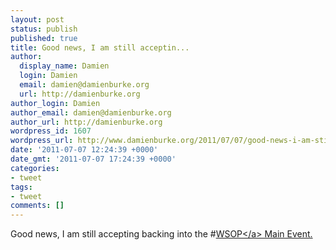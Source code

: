 ```yaml
---
layout: post
status: publish
published: true
title: Good news, I am still acceptin...
author:
  display_name: Damien
  login: Damien
  email: damien@damienburke.org
  url: http://damienburke.org
author_login: Damien
author_email: damien@damienburke.org
author_url: http://damienburke.org
wordpress_id: 1607
wordpress_url: http://www.damienburke.org/2011/07/07/good-news-i-am-still-acceptin/
date: '2011-07-07 12:24:39 +0000'
date_gmt: '2011-07-07 17:24:39 +0000'
categories:
- tweet
tags:
- tweet
comments: []
---
```

<p>Good news, I am still accepting backing into the #<a href="http:&#47;&#47;search.twitter.com&#47;search?q=%23WSOP" class="aktt_hashtag">WSOP<&#47;a> Main Event.</p>
